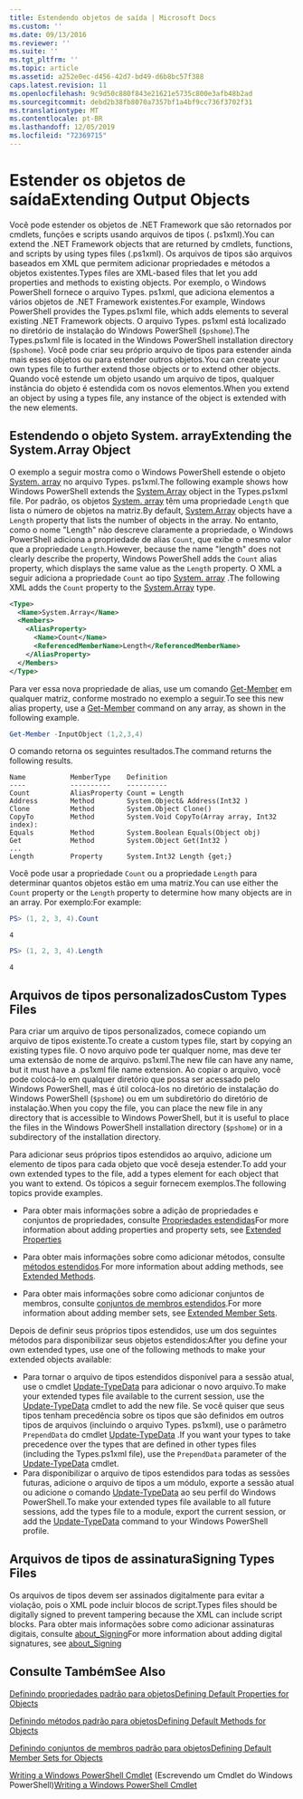 ```yaml
---
title: Estendendo objetos de saída | Microsoft Docs
ms.custom: ''
ms.date: 09/13/2016
ms.reviewer: ''
ms.suite: ''
ms.tgt_pltfrm: ''
ms.topic: article
ms.assetid: a252e0ec-d456-42d7-bd49-d6b8bc57f388
caps.latest.revision: 11
ms.openlocfilehash: 9c9d50c880f843e21621e5735c800e3afb48b2ad
ms.sourcegitcommit: debd2b38fb8070a7357bf1a4bf9cc736f3702f31
ms.translationtype: MT
ms.contentlocale: pt-BR
ms.lasthandoff: 12/05/2019
ms.locfileid: "72369715"
---
```

# <a name="extending-output-objects"></a><span data-ttu-id="ec075-102">Estender os objetos de saída</span><span class="sxs-lookup"><span data-stu-id="ec075-102">Extending Output Objects</span></span>

<span data-ttu-id="ec075-103">Você pode estender os objetos de .NET Framework que são retornados por cmdlets, funções e scripts usando arquivos de tipos (. ps1xml).</span><span class="sxs-lookup"><span data-stu-id="ec075-103">You can extend the .NET Framework objects that are returned by cmdlets, functions, and scripts by using types files (.ps1xml).</span></span> <span data-ttu-id="ec075-104">Os arquivos de tipos são arquivos baseados em XML que permitem adicionar propriedades e métodos a objetos existentes.</span><span class="sxs-lookup"><span data-stu-id="ec075-104">Types files are XML-based files that let you add properties and methods to existing objects.</span></span> <span data-ttu-id="ec075-105">Por exemplo, o Windows PowerShell fornece o arquivo Types. ps1xml, que adiciona elementos a vários objetos de .NET Framework existentes.</span><span class="sxs-lookup"><span data-stu-id="ec075-105">For example, Windows PowerShell provides the Types.ps1xml file, which adds elements to several existing .NET Framework objects.</span></span> <span data-ttu-id="ec075-106">O arquivo Types. ps1xml está localizado no diretório de instalação do Windows PowerShell (`$pshome`).</span><span class="sxs-lookup"><span data-stu-id="ec075-106">The Types.ps1xml file is located in the Windows PowerShell installation directory (`$pshome`).</span></span> <span data-ttu-id="ec075-107">Você pode criar seu próprio arquivo de tipos para estender ainda mais esses objetos ou para estender outros objetos.</span><span class="sxs-lookup"><span data-stu-id="ec075-107">You can create your own types file to further extend those objects or to extend other objects.</span></span> <span data-ttu-id="ec075-108">Quando você estende um objeto usando um arquivo de tipos, qualquer instância do objeto é estendida com os novos elementos.</span><span class="sxs-lookup"><span data-stu-id="ec075-108">When you extend an object by using a types file, any instance of the object is extended with the new elements.</span></span>

## <a name="extending-the-systemarray-object"></a><span data-ttu-id="ec075-109">Estendendo o objeto System. array</span><span class="sxs-lookup"><span data-stu-id="ec075-109">Extending the System.Array Object</span></span>

<span data-ttu-id="ec075-110">O exemplo a seguir mostra como o Windows PowerShell estende o objeto [System. array](/dotnet/api/System.Array) no arquivo Types. ps1xml.</span><span class="sxs-lookup"><span data-stu-id="ec075-110">The following example shows how Windows PowerShell extends the [System.Array](/dotnet/api/System.Array) object in the Types.ps1xml file.</span></span> <span data-ttu-id="ec075-111">Por padrão, os objetos [System. array](/dotnet/api/System.Array) têm uma propriedade `Length` que lista o número de objetos na matriz.</span><span class="sxs-lookup"><span data-stu-id="ec075-111">By default, [System.Array](/dotnet/api/System.Array) objects have a `Length` property that lists the number of objects in the array.</span></span> <span data-ttu-id="ec075-112">No entanto, como o nome "Length" não descreve claramente a propriedade, o Windows PowerShell adiciona a propriedade de alias `Count`, que exibe o mesmo valor que a propriedade `Length`.</span><span class="sxs-lookup"><span data-stu-id="ec075-112">However, because the name "length" does not clearly describe the property, Windows PowerShell adds the `Count` alias property, which displays the same value as the `Length` property.</span></span> <span data-ttu-id="ec075-113">O XML a seguir adiciona a propriedade `Count` ao tipo [System. array](/dotnet/api/System.Array) .</span><span class="sxs-lookup"><span data-stu-id="ec075-113">The following XML adds the `Count` property to the [System.Array](/dotnet/api/System.Array) type.</span></span>

```xml
<Type>
  <Name>System.Array</Name>
  <Members>
    <AliasProperty>
      <Name>Count</Name>
      <ReferencedMemberName>Length</ReferencedMemberName>
    </AliasProperty>
  </Members>
</Type>

```

<span data-ttu-id="ec075-114">Para ver essa nova propriedade de alias, use um comando [Get-Member](/powershell/module/Microsoft.PowerShell.Utility/Get-Member) em qualquer matriz, conforme mostrado no exemplo a seguir.</span><span class="sxs-lookup"><span data-stu-id="ec075-114">To see this new alias property, use a [Get-Member](/powershell/module/Microsoft.PowerShell.Utility/Get-Member) command on any array, as shown in the following example.</span></span>

```powershell
Get-Member -InputObject (1,2,3,4)
```

<span data-ttu-id="ec075-115">O comando retorna os seguintes resultados.</span><span class="sxs-lookup"><span data-stu-id="ec075-115">The command returns the following results.</span></span>
```output
Name           MemberType    Definition
----           ----------    ----------
Count          AliasProperty Count = Length
Address        Method        System.Object& Address(Int32 )
Clone          Method        System.Object Clone()
CopyTo         Method        System.Void CopyTo(Array array, Int32 index):
Equals         Method        System.Boolean Equals(Object obj)
Get            Method        System.Object Get(Int32 )
...
Length         Property      System.Int32 Length {get;}
```
<span data-ttu-id="ec075-116">Você pode usar a propriedade `Count` ou a propriedade `Length` para determinar quantos objetos estão em uma matriz.</span><span class="sxs-lookup"><span data-stu-id="ec075-116">You can use either the `Count` property or the `Length` property to determine how many objects are in an array.</span></span> <span data-ttu-id="ec075-117">Por exemplo:</span><span class="sxs-lookup"><span data-stu-id="ec075-117">For example:</span></span>

```powershell
PS> (1, 2, 3, 4).Count
```

```output
4
```

```powershell
PS> (1, 2, 3, 4).Length
```

```output
4
```

## <a name="custom-types-files"></a><span data-ttu-id="ec075-118">Arquivos de tipos personalizados</span><span class="sxs-lookup"><span data-stu-id="ec075-118">Custom Types Files</span></span>

<span data-ttu-id="ec075-119">Para criar um arquivo de tipos personalizados, comece copiando um arquivo de tipos existente.</span><span class="sxs-lookup"><span data-stu-id="ec075-119">To create a custom types file, start by copying an existing types file.</span></span> <span data-ttu-id="ec075-120">O novo arquivo pode ter qualquer nome, mas deve ter uma extensão de nome de arquivo. ps1xml.</span><span class="sxs-lookup"><span data-stu-id="ec075-120">The new file can have any name, but it must have a .ps1xml file name extension.</span></span> <span data-ttu-id="ec075-121">Ao copiar o arquivo, você pode colocá-lo em qualquer diretório que possa ser acessado pelo Windows PowerShell, mas é útil colocá-los no diretório de instalação do Windows PowerShell (`$pshome`) ou em um subdiretório do diretório de instalação.</span><span class="sxs-lookup"><span data-stu-id="ec075-121">When you copy the file, you can place the new file in any directory that is accessible to Windows PowerShell, but it is useful to place the files in the Windows PowerShell installation directory (`$pshome`) or in a subdirectory of the installation directory.</span></span>

<span data-ttu-id="ec075-122">Para adicionar seus próprios tipos estendidos ao arquivo, adicione um elemento de tipos para cada objeto que você deseja estender.</span><span class="sxs-lookup"><span data-stu-id="ec075-122">To add your own extended types to the file, add a types element for each object that you want to extend.</span></span> <span data-ttu-id="ec075-123">Os tópicos a seguir fornecem exemplos.</span><span class="sxs-lookup"><span data-stu-id="ec075-123">The following topics provide examples.</span></span>

- <span data-ttu-id="ec075-124">Para obter mais informações sobre a adição de propriedades e conjuntos de propriedades, consulte [Propriedades estendidas](./extending-properties-for-objects.md)</span><span class="sxs-lookup"><span data-stu-id="ec075-124">For more information about adding properties and property sets, see [Extended Properties](./extending-properties-for-objects.md)</span></span>

- <span data-ttu-id="ec075-125">Para obter mais informações sobre como adicionar métodos, consulte [métodos estendidos](./defining-default-methods-for-objects.md).</span><span class="sxs-lookup"><span data-stu-id="ec075-125">For more information about adding methods, see [Extended Methods](./defining-default-methods-for-objects.md).</span></span>

- <span data-ttu-id="ec075-126">Para obter mais informações sobre como adicionar conjuntos de membros, consulte [conjuntos de membros estendidos](./defining-default-member-sets-for-objects.md).</span><span class="sxs-lookup"><span data-stu-id="ec075-126">For more information about adding member sets, see [Extended Member Sets](./defining-default-member-sets-for-objects.md).</span></span>

<span data-ttu-id="ec075-127">Depois de definir seus próprios tipos estendidos, use um dos seguintes métodos para disponibilizar seus objetos estendidos:</span><span class="sxs-lookup"><span data-stu-id="ec075-127">After you define your own extended types, use one of the following methods to make your extended objects available:</span></span>

- <span data-ttu-id="ec075-128">Para tornar o arquivo de tipos estendidos disponível para a sessão atual, use o cmdlet [Update-TypeData](/powershell/module/Microsoft.PowerShell.Utility/Update-TypeData) para adicionar o novo arquivo.</span><span class="sxs-lookup"><span data-stu-id="ec075-128">To make your extended types file available to the current session, use the [Update-TypeData](/powershell/module/Microsoft.PowerShell.Utility/Update-TypeData) cmdlet to add the new file.</span></span> <span data-ttu-id="ec075-129">Se você quiser que seus tipos tenham precedência sobre os tipos que são definidos em outros tipos de arquivos (incluindo o arquivo Types. ps1xml), use o parâmetro `PrependData` do cmdlet [Update-TypeData](/powershell/module/Microsoft.PowerShell.Utility/Update-TypeData) .</span><span class="sxs-lookup"><span data-stu-id="ec075-129">If you want your types to take precedence over the types that are defined in other types files (including the Types.ps1xml file), use the `PrependData` parameter of the [Update-TypeData](/powershell/module/Microsoft.PowerShell.Utility/Update-TypeData) cmdlet.</span></span>
- <span data-ttu-id="ec075-130">Para disponibilizar o arquivo de tipos estendidos para todas as sessões futuras, adicione o arquivo de tipos a um módulo, exporte a sessão atual ou adicione o comando [Update-TypeData](/powershell/module/Microsoft.PowerShell.Utility/Update-TypeData) ao seu perfil do Windows PowerShell.</span><span class="sxs-lookup"><span data-stu-id="ec075-130">To make your extended types file available to all future sessions, add the types file to a module, export the current session, or add the [Update-TypeData](/powershell/module/Microsoft.PowerShell.Utility/Update-TypeData) command to your Windows PowerShell profile.</span></span>

## <a name="signing-types-files"></a><span data-ttu-id="ec075-131">Arquivos de tipos de assinatura</span><span class="sxs-lookup"><span data-stu-id="ec075-131">Signing Types Files</span></span>

<span data-ttu-id="ec075-132">Os arquivos de tipos devem ser assinados digitalmente para evitar a violação, pois o XML pode incluir blocos de script.</span><span class="sxs-lookup"><span data-stu-id="ec075-132">Types files should be digitally signed to prevent tampering because the XML can include script blocks.</span></span> <span data-ttu-id="ec075-133">Para obter mais informações sobre como adicionar assinaturas digitais, consulte [about_Signing](/powershell/module/microsoft.powershell.core/about/about_signing)</span><span class="sxs-lookup"><span data-stu-id="ec075-133">For more information about adding digital signatures, see [about_Signing](/powershell/module/microsoft.powershell.core/about/about_signing)</span></span>

## <a name="see-also"></a><span data-ttu-id="ec075-134">Consulte Também</span><span class="sxs-lookup"><span data-stu-id="ec075-134">See Also</span></span>

[<span data-ttu-id="ec075-135">Definindo propriedades padrão para objetos</span><span class="sxs-lookup"><span data-stu-id="ec075-135">Defining Default Properties for Objects</span></span>](./extending-properties-for-objects.md)

[<span data-ttu-id="ec075-136">Definindo métodos padrão para objetos</span><span class="sxs-lookup"><span data-stu-id="ec075-136">Defining Default Methods for Objects</span></span>](./defining-default-methods-for-objects.md)

[<span data-ttu-id="ec075-137">Definindo conjuntos de membros padrão para objetos</span><span class="sxs-lookup"><span data-stu-id="ec075-137">Defining Default Member Sets for Objects</span></span>](./defining-default-member-sets-for-objects.md)

<span data-ttu-id="ec075-138">[Writing a Windows PowerShell Cmdlet](./writing-a-windows-powershell-cmdlet.md) (Escrevendo um Cmdlet do Windows PowerShell)</span><span class="sxs-lookup"><span data-stu-id="ec075-138">[Writing a Windows PowerShell Cmdlet](./writing-a-windows-powershell-cmdlet.md)</span></span>
